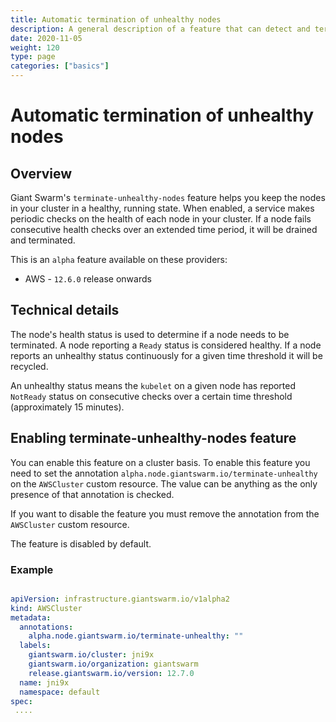 ```yaml
---
title: Automatic termination of unhealthy nodes
description: A general description of a feature that can detect and terminate unhealthy nodes in the tenant cluster.
date: 2020-11-05
weight: 120
type: page
categories: ["basics"]
---
```


# Automatic termination of unhealthy nodes

## Overview

Giant Swarm's `terminate-unhealthy-nodes` feature helps you keep the nodes in your cluster in a healthy, running state. When enabled, a service makes periodic checks on the health of each node in your cluster. If a node fails consecutive health checks over an extended time period, it will be drained and terminated.

This is an `alpha` feature available on these providers:

* AWS - `12.6.0` release onwards

## Technical details

The node's health status is used to determine if a node needs to be terminated. A node reporting a `Ready` status is considered healthy. If a node reports an unhealthy status continuously for a given time threshold it will be recycled.

An unhealthy status means the `kubelet` on a given node has reported `NotReady` status on consecutive checks over a certain time threshold (approximately 15 minutes).

## Enabling terminate-unhealthy-nodes feature

You can enable this feature on a cluster basis. To enable this feature you need to set the annotation `alpha.node.giantswarm.io/terminate-unhealthy` on the `AWSCluster` custom resource. The value can be anything as the only presence of that annotation is checked.

If you want to disable the feature you must remove the annotation from the `AWSCluster` custom resource.

The feature is disabled by default.

### Example

```yaml

apiVersion: infrastructure.giantswarm.io/v1alpha2
kind: AWSCluster
metadata:
  annotations:
    alpha.node.giantswarm.io/terminate-unhealthy: ""
  labels:
    giantswarm.io/cluster: jni9x
    giantswarm.io/organization: giantswarm
    release.giantswarm.io/version: 12.7.0
  name: jni9x
  namespace: default
spec:
 ....


```
